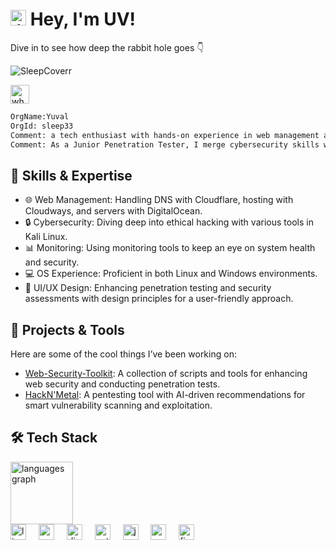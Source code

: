
<h1 align="left">
  <div align="left">
    <img src="https://cdn.jsdelivr.net/gh/devicons/devicon/icons/linux/linux-original.svg" height="25" alt="linux logo"/>
    Hey, I'm UV!
  </div>
</h1>

<p>Dive in to see how deep the rabbit hole goes 👇</p>

![SleepCoverr](https://github.com/user-attachments/assets/037a1692-b7a6-4f05-abdf-11b5f4941285)

<img src="https://who.is/static/images/whois-logo.svg" height="30" alt="whois logo"/>

```html
OrgName:Yuval
OrgId: sleep33
Comment: a tech enthusiast with hands-on experience in web management and a growing expertise in penetration testing.
Comment: As a Junior Penetration Tester, I merge cybersecurity skills with practical web infrastructure knowledge to secure and optimize digital spaces.
```

<h2>🔧 Skills & Expertise</h2>
<ul>
  <li>🌐 Web Management: Handling DNS with Cloudflare, hosting with Cloudways, and servers with DigitalOcean.</li>
  <li>🔒 Cybersecurity: Diving deep into ethical hacking with various tools in Kali Linux.</li>
  <li>📊 Monitoring: Using monitoring tools to keep an eye on system health and security.</li>
  <li>💻 OS Experience: Proficient in both Linux and Windows environments.</li>
  <li>🎨 UI/UX Design: Enhancing penetration testing and security assessments with design principles for a user-friendly approach.</li>
</ul>

<h2>🚀 Projects & Tools</h2>
<p>Here are some of the cool things I’ve been working on:</p>
<ul>
  <li><a href="https://github.com/sleep33/Web-Security-Toolkit/tree/main">Web-Security-Toolkit</a>: A collection of scripts and tools for enhancing web security and conducting penetration tests.</li>
  <li><a href="https://github.com/sleep33/HackN-Metal">HackN'Metal</a>: A pentesting tool with AI-driven recommendations for smart vulnerability scanning and exploitation.</li>
</ul>

<h2 align="left">🛠️ Tech Stack</h2>

<div align="left">
  <img src="https://github-readme-stats.vercel.app/api/top-langs?username=sleep33&locale=en&hide_title=false&layout=compact&card_width=320&langs_count=5&theme=dracula&hide_border=false" height="100" alt="languages graph" />
</div>

<div align="left">
  <img src="https://cdn.jsdelivr.net/gh/devicons/devicon/icons/linux/linux-original.svg" height="25" alt="linux logo" />
  <img width="12" />
  <img src="https://cdn.jsdelivr.net/gh/devicons/devicon/icons/wordpress/wordpress-original.svg" height="25" alt="wordpress logo" />
  <img width="12" />
  <img src="https://cdn.jsdelivr.net/gh/devicons/devicon/icons/digitalocean/digitalocean-original.svg" height="25" alt="digitalocean logo" />
  <img width="12" />
  <img src="https://cdn.jsdelivr.net/gh/devicons/devicon/icons/python/python-original.svg" height="25" alt="python logo" />
  <img width="12" />
  <img src="https://cdn.jsdelivr.net/gh/devicons/devicon/icons/javascript/javascript-original.svg" height="25" alt="javascript logo" />
  <img width="12" />
  <img src="https://cdn.jsdelivr.net/gh/devicons/devicon/icons/mysql/mysql-original.svg" height="25" alt="mysql logo" />
  <img width="12" />
  <img src="https://cdn.jsdelivr.net/gh/devicons/devicon/icons/figma/figma-original.svg" height="25" alt="figma logo" />
</div>
